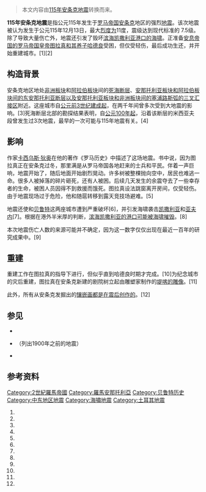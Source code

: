 > 本文内容由[115年安条克地震](https://zh.wikipedia.org/wiki/115年安条克地震)转换而来。


**115年安条克地震**是指公元115年发生于[罗马帝国](https://zh.wikipedia.org/wiki/罗马帝国 "wikilink")[安条克](../Page/安条克.md "wikilink")地区的强烈[地震](../Page/地震.md "wikilink")。该次地震被认为发生于公元115年12月13日，最大[烈度为](https://zh.wikipedia.org/wiki/烈度 "wikilink")11度，震级达到现代标准的 7.5级。除了导致大量伤亡外，地震还引发了毁坏[滨海凯撒利亚港口的](../Page/濱海凱撒利亞.md "wikilink")[海啸](../Page/海啸.md "wikilink")。正准备[安息帝国的罗马帝国皇帝](https://zh.wikipedia.org/wiki/安息帝国 "wikilink")[图拉真和其养子](https://zh.wikipedia.org/wiki/图拉真 "wikilink")[哈德良](../Page/哈德良.md "wikilink")受困，但仅受轻伤，最后成功生还，并开始重建城市。\[1\]\[2\]

## 构造背景

安条克地区地处[非洲板块](../Page/非洲板块.md "wikilink")和[阿拉伯板块](../Page/阿拉伯板块.md "wikilink")间的[死海断层](https://zh.wikipedia.org/wiki/死海斷層 "wikilink")、[安那托利亚板块和阿拉伯板块间的](https://zh.wikipedia.org/wiki/安那托利亞板塊 "wikilink")[东安那托利亚断层以及安那托利亚板块和非洲板块间的塞浦路斯弧的](https://zh.wikipedia.org/wiki/東安那托利亞斷層 "wikilink")[三叉汇接区](../Page/三叉汇接区.md "wikilink")附近。这座城市自[公元前3世纪建成起](https://zh.wikipedia.org/wiki/公元前3世纪 "wikilink")，在两千年间曾多次受到大地震的影响。\[3\]死海断层北部的勘探结果表明，自[公元100年起](https://zh.wikipedia.org/wiki/100年 "wikilink")，沿着该断层的米西亚夫段曾发生过3次地震，最早的一次可能与115年地震有关。\[4\]

## 影响

作家[卡西乌斯·狄奥](../Page/卡西乌斯·狄奥.md "wikilink")在他的著作《罗马历史》中描述了这场地震。书中说，因为图拉真正在安条克过冬，那里满是从罗马帝国各地赶来的士兵和平民。伴着一声巨响，地震开始了，随后地面开始剧烈晃动。许多树被整棵抛向空中，居民也难逃一命。很多人被掉落的碎片砸死，还有人被困。后续几天发生的余震夺去了一些幸存者的生命，被困人员因得不到救援而饿死。图拉真设法跳窗离开房间，仅受轻伤。由于地震现场过于危险，他和随扈转移到露天竞技场避难。\[5\]

地震还使和[贝鲁特](../Page/贝鲁特.md "wikilink")这两座城市遭到严重破坏\[6\]，并引发海啸袭击[凯撒利亚](../Page/凯撒利亚.md "wikilink")和[亚夫内](https://zh.wikipedia.org/wiki/亞夫內 "wikilink")\[7\]。根据在港外半米厚的判断，[滨海凯撒利亚的港口可能被海啸摧毁](../Page/濱海凱撒利亞.md "wikilink")。\[8\]

本次地震伤亡人数的来源可能并不确定，因为这一数字仅仅出现在最近一百年的研究成果中。\[9\]

## 重建

重建工作在图拉真的指导下进行，但似乎直到哈德良时期才完成。\[10\]为纪念城市的灾后重建，图拉真在安条克新建的剧院树立起由雕塑家制作的[堤喀的雕像](https://zh.wikipedia.org/wiki/堤喀 "wikilink")。\[11\]

此外，所有从安条克发掘出的[镶嵌画都是在震后创作的](https://zh.wikipedia.org/wiki/镶嵌画 "wikilink")。\[12\]

## 参见

  -
  - （列出1900年之前的地震）

  -
## 参考资料

[Category:2世紀羅馬帝國](https://zh.wikipedia.org/wiki/Category:2世紀羅馬帝國 "wikilink") [Category:羅馬安那托利亞](https://zh.wikipedia.org/wiki/Category:羅馬安那托利亞 "wikilink") [Category:贝鲁特历史](https://zh.wikipedia.org/wiki/Category:贝鲁特历史 "wikilink") [Category:中东地区地震](https://zh.wikipedia.org/wiki/Category:中东地区地震 "wikilink") [Category:海嘯地震](https://zh.wikipedia.org/wiki/Category:海嘯地震 "wikilink") [Category:土耳其地震](https://zh.wikipedia.org/wiki/Category:土耳其地震 "wikilink")

1.
2.
3.
4.
5.
6.
7.
8.
9.
10.
11.
12.